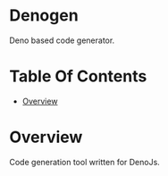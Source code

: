 # Denogen
Deno based code generator.

# Table Of Contents
- [Overview](#overview)

# Overview
Code generation tool written for DenoJs.
